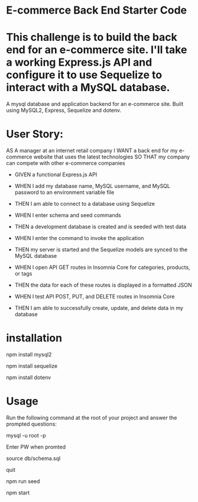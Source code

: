 # E-commerce Back End Starter Code

# This challenge is to build the back end for an e-commerce site. I'll take a working Express.js API and configure it to use Sequelize to interact with a MySQL database.

A mysql database and application backend for an e-commerce site. Built using MySQL2, Express, Sequelize and dotenv.

# User Story: 

AS A manager at an internet retail company
I WANT a back end for my e-commerce website that uses the latest technologies
SO THAT my company can compete with other e-commerce companies

- GIVEN a functional Express.js API


- WHEN I add my database name, MySQL username, and MySQL password to an environment variable file


- THEN I am able to connect to a database using Sequelize


- WHEN I enter schema and seed commands


- THEN a development database is created and is seeded with test data


- WHEN I enter the command to invoke the application


- THEN my server is started and the Sequelize models are synced to the MySQL database


- WHEN I open API GET routes in Insomnia Core for categories, products, or tags


- THEN the data for each of these routes is displayed in a formatted JSON


- WHEN I test API POST, PUT, and DELETE routes in Insomnia Core


- THEN I am able to successfully create, update, and delete data in my database

# installation

npm install mysql2

npm install sequelize

npm install dotenv

# Usage

Run the following command at the root of your project and answer the prompted questions:

mysql -u root -p

Enter PW when promted

source db/schema.sql

quit

npm run seed

npm start